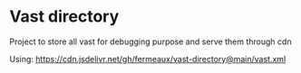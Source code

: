 # Vast directory
Project to store all vast for debugging purpose and serve them through cdn

Using: https://cdn.jsdelivr.net/gh/fermeaux/vast-directory@main/vast.xml
